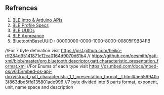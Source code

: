 ## Refrences
1. [BLE Intro & Arduino APIs](https://www.arduino.cc/en/Reference/ArduinoBLE)
2. [BLE Profile Specs](https://www.bluetooth.com/specifications/specs/)
3. [BLE UUIDs](https://www.bluetooth.com/specifications/assigned-numbers/#:~:text=Details-,16%2Dbit%20UUIDs,-The%2016%2Dbit)
4. [BLE Appreance](https://specificationrefs.bluetooth.com/assigned-values/Appearance%20Values.pdf)
5. BluetoothBaseUUID : 00000000-0000-1000-8000-00805F9B34FB

  //For 7 byte defination visit https://gist.github.com/heiko-r/f284d95141871e12ca0164d9070d61b4
  // https://github.com/oesmith/gatt-xml/blob/master/org.bluetooth.descriptor.gatt.characteristic_presentation_format.xml
  //For Enums of each type visit https://os.mbed.com/docs/mbed-os/v6.15/mbed-os-api-doxy/struct_gatt_characteristic_1_1_presentation_format__t.html#ae556940a3f863dbd5ffd135801ade996
  //7 byte divided into 5 parts format, exponent, unit, name space and description
